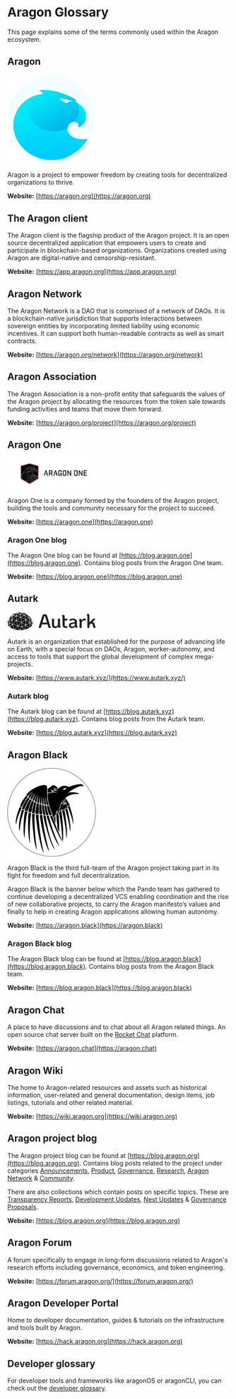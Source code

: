 # Aragon Glossary

This page explains some of the terms commonly used within the Aragon ecosystem.

## **Aragon**
<img src="../../design/logo/png/isotype.png" style="width:200px;">

Aragon is a project to empower freedom by creating tools for decentralized organizations to thrive.

**Website:** [https://aragon.org](https://aragon.org)

## **The Aragon client**
The Aragon client is the flagship product of the Aragon project. It is an open source decentralized application that empowers users to create and participate in blockchain-based organizations. Organizations created using Aragon are digital-native and censorship-resistant.

**Website:** [https://app.aragon.org](https://app.aragon.org)

## **Aragon Network**
The Aragon Network is a DAO that is comprised of a network of DAOs. It is a blockchain-native jurisdiction that supports interactions between sovereign entities by incorporating limited liability using economic incentives. It can support both human-readable contracts as well as smart contracts.

**Website:** [https://aragon.org/network](https://aragon.org/network)

## **Aragon Association**
The Aragon Association is a non-profit entity that safeguards the values of the Aragon project by allocating the resources from the token sale towards funding activities and teams that move them forward.

**Website:** [https://aragon.org/project](https://aragon.org/project)

## **Aragon One**
<img src="../../design/logo/aragon_one/png/aragon-one-lineart-black-transparent.png" style="width:200px;">

Aragon One is a company formed by the founders of the Aragon project, building the tools and community necessary for the project to succeed.

**Website:** [https://aragon.one](https://aragon.one)

### **Aragon One blog**

The Aragon One blog can be found at [https://blog.aragon.one](https://blog.aragon.one). Contains blog posts from the Aragon One team.

**Website:** [https://blog.aragon.one](https://blog.aragon.one)

## **Autark**
<img src="../../design/logo/autark/autarklogo.webp" style="width:200px;">

Autark is an organization that established for the purpose of advancing life on Earth, with a special focus on DAOs, Aragon, worker-autonomy, and access to tools that support the global development of complex mega-projects.

**Website:** [https://www.autark.xyz/](https://www.autark.xyz/)

### **Autark blog**

The Autark blog can be found at [https://blog.autark.xyz](https://blog.autark.xyz). Contains blog posts from the Autark team.

**Website:** [https://blog.autark.xyz](https://blog.autark.xyz)

## **Aragon Black**
<img src="../../design/logo/aragon_black/aragonblack_400x400.png" style="width:200px;">

Aragon Black is the third full-team of the Aragon project taking part in its fight for freedom and full decentralization.

Aragon Black is the banner below which the Pando team has gathered to continue developing a decentralized VCS enabling coordination and the rise of new collaborative projects, to carry the Aragon manifesto’s values and finally to help in creating Aragon applications allowing human autonomy.

**Website:** [https://aragon.black](https://aragon.black)

### **Aragon Black blog**

The Aragon Black blog can be found at [https://blog.aragon.black](https://blog.aragon.black). Contains blog posts from the Aragon Black team.

**Website:** [https://blog.aragon.black](https://blog.aragon.black)

## **Aragon Chat**
A place to have discussions and to chat about all Aragon related things. An open source chat server built on the [Rocket Chat](https://rocket.chat/) platform.

**Website:** [https://aragon.chat](https://aragon.chat)

## **Aragon Wiki**
The home to Aragon-related resources and assets such as historical information, user-related and general documentation, design items, job listings, tutorials and other related material.

**Website:** [https://wiki.aragon.org](https://wiki.aragon.org)

## **Aragon project blog**

The Aragon project blog can be found at [https://blog.aragon.org](https://blog.aragon.org). Contains blog posts related to the project under categories [Announcements](https://blog.aragon.org/tag/announcements/), [Product](https://blog.aragon.org/tag/product/), [Governance](https://blog.aragon.org/tag/governance/), [Research](https://blog.aragon.org/tag/research/), [Aragon Network](https://blog.aragon.org/tag/aragon-network/) & [Community](https://blog.aragon.org/tag/Community/).

There are also collections which contain posts on specific topics. These are [Transparency Reports](https://blog.aragon.org/tag/transparency-reports/), [Development Updates](https://blog.aragon.org/tag/development-updates/), [Nest Updates](https://blog.aragon.org/tag/nest-updates/) & [Governance Proposals](https://blog.aragon.org/tag/governance-proposals/).

**Website:** [https://blog.aragon.org](https://blog.aragon.org)

## **Aragon Forum**
A forum specifically to engage in long-form discussions related to Aragon's research efforts including governance, economics, and token engineering.

**Website:** [https://forum.aragon.org/](https://forum.aragon.org/)

## **Aragon Developer Portal**
Home to developer documentation, guides & tutorials on the infrastructure and tools built by Aragon.

**Website:** [https://hack.aragon.org](https://hack.aragon.org)

## **Developer glossary**
For developer tools and frameworks like aragonOS or aragonCLI, you can check out the [developer glossary](https://hack.aragon.org/docs/glossary.html).
